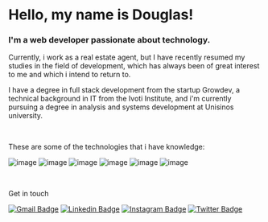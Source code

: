 # Hello, my name is Douglas!

<h3>I'm a web developer passionate about technology.</h3>
<p>Currently, i work as a real estate agent, but I have recently resumed my studies in the field of development, which has always been of great interest to me and which i intend to return to.</p>
<p>I have a degree in full stack development from the startup Growdev, a technical background in IT from the Ivoti Institute, and i'm currently pursuing a degree in analysis and systems development at Unisinos university.</p><br>
<p>These are some of the technologies that i have knowledge:</p>

![image](https://img.shields.io/badge/HTML-0e1116?style=for-the-badge&logo=html5&logoColor=white)
![image](https://img.shields.io/badge/CSS-0e1116?&style=for-the-badge&logo=css3&logoColor=white)
![image](https://img.shields.io/badge/JavaScript-0e1116?style=for-the-badge&logo=javascript&logoColor=white)
![image](https://img.shields.io/badge/TypeScript-0e1116?style=for-the-badge&logo=typescript&logoColor=white)
![image](https://img.shields.io/badge/React-0e1116?style=for-the-badge&logo=react&logoColor=white)
![image](https://img.shields.io/badge/Node.js-0e1116?style=for-the-badge&logo=node.js&logoColor=white)


<br><p>Get in touch</p>

[![Gmail Badge](	https://img.shields.io/badge/Gmail-0e1116?style=for-the-badge&logo=gmail&logoColor=white)](mailto:douglaswdhein@gmail.com)
[![Linkedin Badge](https://img.shields.io/badge/LinkedIn-0e1116?style=for-the-badge&logo=linkedin&logoColor=white)](https://www.linkedin.com/in/douglas-dhein-08359227a/) 
[![Instagram Badge](https://img.shields.io/badge/Instagram-0e1116?style=for-the-badge&logo=instagram&logoColor=white)](https://instagram.com/douglasdhein)
[![Twitter Badge](https://img.shields.io/badge/Twitter-0e1116?style=for-the-badge&logo=twitter&logoColor=white)](https://twitter.com/douglasdhein) 









